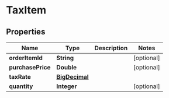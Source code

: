 
# TaxItem

## Properties
Name | Type | Description | Notes
------------ | ------------- | ------------- | -------------
**orderItemId** | **String** |  |  [optional]
**purchasePrice** | **Double** |  |  [optional]
**taxRate** | [**BigDecimal**](BigDecimal.md) |  | 
**quantity** | **Integer** |  |  [optional]



